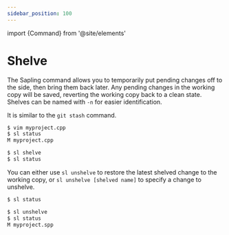 ```yaml
---
sidebar_position: 100
---
```


import {Command} from '@site/elements'

# Shelve

The Sapling <Command name="shelve" /> command allows you to temporarily put pending changes off to the side, then bring them back later. Any pending changes in the working copy will be saved, reverting the working copy back to a clean state. Shelves can be named with `-n` for easier identification.

It is similar to the `git stash` command.

```bash
$ vim myproject.cpp
$ sl status
M myproject.cpp

$ sl shelve
$ sl status
```

You can either use `sl unshelve` to restore the latest shelved change to the working copy, or `sl unshelve [shelved name]` to specify a change to unshelve.

```bash
$ sl status

$ sl unshelve
$ sl status
M myproject.spp
```
